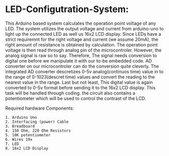 # LED-Configutration-System:
This Arduino based system calculates the operation point voltage of any LED. 
The system utilizes the output voltage and current from arduino-uno to light up the connected LED as well us 16x2 LCD display. 
Since LEDs have a strict requiremnt for the right voltage and current (we assume 20mA), the right amount of resistance is obtained by calculation.
The operation point voltage is then read through analog pin of the microcontroler.
However, the analog signal is raw so to say. Therefore, The signal needs conversion to digital one before we manipulate it with our to-be embedded code.
AD converter on our microcontroler can do the conversion quite cleverly. The integrated AD converter descretizes 0-5v analog(continuos time) value in to the range of 
0-1023(descret time) values and convert the reading to the nearest value in the range. 
Last but not least, This digital value is again converted to 0-5v format before sending it to the 16x2 LCD display. This task will be handled through coding.
the circuit also contains a potentiometer which will be used to control the contrast of the LCD. 

Required hardware Components:

    1. Arduino Uno
	2. Interfacing (power) Cable
	3. Breadboard
	4. 150 Ohm, 220 Ohm Resistors
	5. 10K potentiometer
	6. Wires 19x
	7. LED
	8. 16x2 LCD Display
